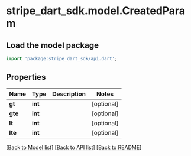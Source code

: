 # stripe_dart_sdk.model.CreatedParam

## Load the model package
```dart
import 'package:stripe_dart_sdk/api.dart';
```

## Properties
Name | Type | Description | Notes
------------ | ------------- | ------------- | -------------
**gt** | **int** |  | [optional] 
**gte** | **int** |  | [optional] 
**lt** | **int** |  | [optional] 
**lte** | **int** |  | [optional] 

[[Back to Model list]](../README.md#documentation-for-models) [[Back to API list]](../README.md#documentation-for-api-endpoints) [[Back to README]](../README.md)


